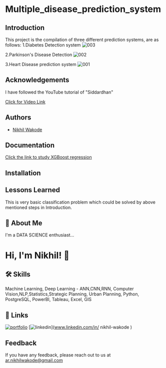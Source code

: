 # Multiple_disease_prediction_system
## Introduction
This project is the compilation of three different prediction systems, are as follows:
1.Diabetes Detection system
![003](https://user-images.githubusercontent.com/114944969/229349478-cc931230-bdef-4482-b4e4-af775d92087f.jpeg)

2.Parkinson's Disease Detection
![002](https://user-images.githubusercontent.com/114944969/229349487-0e4554ae-9c0d-4321-9c64-c968395ab97e.jpeg)

3.Heart Disease prediction system
![001](https://user-images.githubusercontent.com/114944969/229349494-e8c40721-4276-4d66-86f3-072856164da5.jpeg)

## Acknowledgements

I have followed the YouTube tutorial of "Siddardhan"

[Click for Video Link](https://www.youtube.com/watch?v=fw5rkjq4Tfo&list=PLfFghEzKVmjvuSA67LszN1dZ-Dd_pkus6&index=3)

## Authors

- [Nikhil Wakode](https://github.com/Nikhil2893)

## Documentation

[Click the link to study XGBoost regression](analyticsvidhya.com/blog/2018/09/an-end-to-end-guide-to-understand-the-math-behind-xgboost/)


## Installation

    
## Lessons Learned

This is very basic classification problem which could be solved by above mentioned steps in Introduction.

## 🚀 About Me
I'm a DATA SCIENCE enthusiast...

# Hi, I'm Nikhil! 👋

## 🛠 Skills
Machine Learning, Deep Learning - ANN,CNN,RNN, Computer Vision,NLP,Statistics,Strategic Planning, Urban Planning, Python, PostgreSQL, PowerBI, Tableau, Excel, GIS

## 🔗 Links
[![portfolio](https://img.shields.io/badge/my_portfolio-000?style=for-the-badge&logo=ko-fi&logoColor=white)](https://katherineoelsner.com/)
[![linkedin](https://img.shields.io/badge/linkedin-0A66C2?style=for-the-badge&logo=linkedin&logoColor=white)](www.linkedin.com/in/
nikhil-wakode
)

## Feedback

If you have any feedback, please reach out to us at 
ar.nikhilwakode@gmail.com
